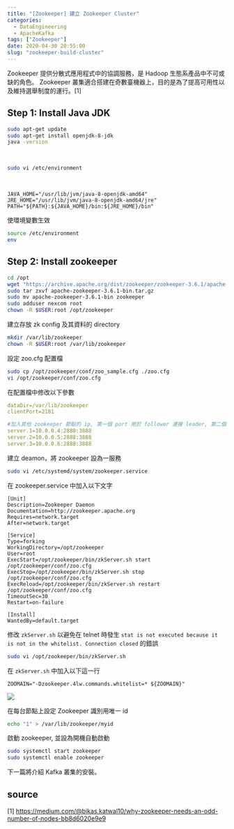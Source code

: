 ```yaml
---
title: "[Zookeeper] 建立 Zookeeper Cluster"
categories:
  - DataEngineering
  - ApacheKafka
tags: ["Zookeeper"]
date: 2020-04-30 20:55:00
slug: "zookeeper-build-cluster"
---
```


Zookeeper 提供分散式應用程式中的協調服務，是 Hadoop 生態系產品中不可或缺的角色。
Zookeeper 叢集適合搭建在奇數臺機器上，目的是為了提高可用性以及維持選舉制度的運行。[1]

<!--more-->

## Step 1: Install Java JDK

```sh
sudo apt-get update
sudo apt-get install openjdk-8-jdk
java -version
```

</br>

```bash {linenostart=4}
sudo vi /etc/environment
```

</br>

```
JAVA_HOME="/usr/lib/jvm/java-8-openjdk-amd64"
JRE_HOME="/usr/lib/jvm/java-8-openjdk-amd64/jre"
PATH="${PATH}:${JAVA_HOME}/bin:${JRE_HOME}/bin"
```

使環境變數生效

```bash {linenostart=5}
source /etc/environment
env
```

## Step 2: Install zookeeper

```bash
cd /opt
wget "https://archive.apache.org/dist/zookeeper/zookeeper-3.6.1/apache-zookeeper-3.6.1-bin.tar.gz"
sudo tar zxvf apache-zookeeper-3.6.1-bin.tar.gz
sudo mv apache-zookeeper-3.6.1-bin zookeeper
sudo adduser nexcom root
chown -R $USER:root /opt/zookeeper
```

建立存放 zk config 及其資料的 directory

```bash {linenostart=7}
mkdir /var/lib/zookeeper
chown -R $USER:root /var/lib/zookeeper
```

設定 zoo.cfg 配置檔

```bash {linenostart=9}
sudo cp /opt/zookeeper/conf/zoo_sample.cfg ./zoo.cfg
vi /opt/zookeeper/conf/zoo.cfg
```

在配置檔中修改以下參數

```yaml
dataDir=/var/lib/zookeeper
clientPort=2181

#加入其他 zookeeper 節點的 ip, 第一個 port 用於 follower 連接 leader, 第二個 port 用於節點選舉
server.1=10.0.0.4:2888:3888
server.2=10.0.0.5:2888:3888
server.3=10.0.0.6:2888:3888
```

建立 deamon，將 zookeeper 設為一服務

```bash {linenostart=11}
sudo vi /etc/systemd/system/zookeeper.service
```

在 zookeeper.service 中加入以下文字

```
[Unit]
Description=Zookeeper Daemon
Documentation=http://zookeeper.apache.org
Requires=network.target
After=network.target

[Service]
Type=forking
WorkingDirectory=/opt/zookeeper
User=root
ExecStart=/opt/zookeeper/bin/zkServer.sh start /opt/zookeeper/conf/zoo.cfg
ExecStop=/opt/zookeeper/bin/zkServer.sh stop /opt/zookeeper/conf/zoo.cfg
ExecReload=/opt/zookeeper/bin/zkServer.sh restart /opt/zookeeper/conf/zoo.cfg
TimeoutSec=30
Restart=on-failure

[Install]
WantedBy=default.target
```

修改 `zkServer.sh` 以避免在 telnet 時發生 `stat is not executed because it is not in the whitelist. Connection closed` 的錯誤

```bash {linenostart=12}
sudo vi /opt/zookeeper/bin/zkServer.sh
```

在 `zkServer.sh` 中加入以下這一行

```
ZOOMAIN="-Dzookeeper.4lw.commands.whitelist=* ${ZOOMAIN}"
```

![](https://imgur.com/NXL1Btu.png)

在每台節點上設定 Zookeeper 識別用唯一 id

```bash {linenostart=13}
echo "1" > /var/lib/zookeeper/myid
```

啟動 zookeeper, 並設為開機自動啟動

```bash {linenostart=14}
sudo systemctl start zookeeper
sudo systemctl enable zookeeper
```

下一篇將介紹 Kafka 叢集的安裝。

## source

[1] https://medium.com/@bikas.katwal10/why-zookeeper-needs-an-odd-number-of-nodes-bb8d6020e9e9

